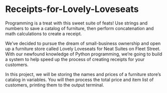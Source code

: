 # Receipts-for-Lovely-Loveseats
Programming is a treat with this sweet suite of feats! Use strings and numbers to save a catalog of furniture, then perform concatenation and math calculations to create a receipt.

We’ve decided to pursue the dream of small-business ownership and open up a furniture store called Lovely Loveseats for Neat Suites on Fleet Street. With our newfound knowledge of Python programming, we’re going to build a system to help speed up the process of creating receipts for your customers.

In this project, we will be storing the names and prices of a furniture store’s catalog in variables. You will then process the total price and item list of customers, printing them to the output terminal.
